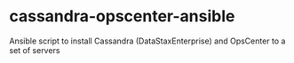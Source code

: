 # cassandra-opscenter-ansible
Ansible script to install Cassandra (DataStaxEnterprise) and OpsCenter to a set of servers
